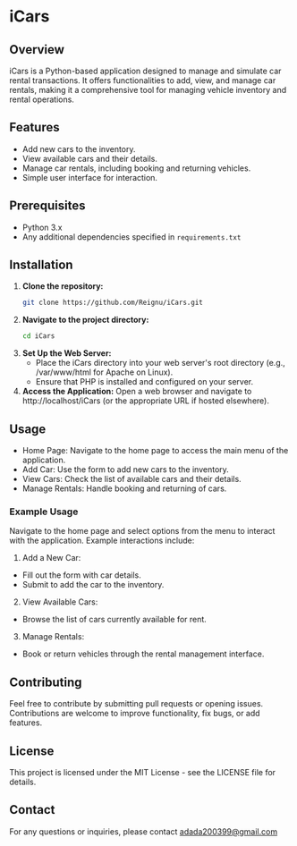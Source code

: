 # iCars

## Overview
iCars is a Python-based application designed to manage and simulate car rental transactions. It offers functionalities to add, view, and manage car rentals, making it a comprehensive tool for managing vehicle inventory and rental operations.

## Features
- Add new cars to the inventory.
- View available cars and their details.
- Manage car rentals, including booking and returning vehicles.
- Simple user interface for interaction.

## Prerequisites
- Python 3.x
- Any additional dependencies specified in `requirements.txt`

## Installation
1. **Clone the repository:**
   ```bash
   git clone https://github.com/Reignu/iCars.git
   ```
2. **Navigate to the project directory:**
   ```bash
   cd iCars
   ```
3. **Set Up the Web Server:**
   - Place the iCars directory into your web server's root directory (e.g., /var/www/html for Apache on Linux).
   - Ensure that PHP is installed and configured on your server.
4. **Access the Application:**
   Open a web browser and navigate to http://localhost/iCars (or the appropriate URL if hosted elsewhere).

## Usage
- Home Page: Navigate to the home page to access the main menu of the application.
- Add Car: Use the form to add new cars to the inventory.
- View Cars: Check the list of available cars and their details.
- Manage Rentals: Handle booking and returning of cars.

### Example Usage
  Navigate to the home page and select options from the menu to interact with the application. Example interactions include:

  1. Add a New Car:
  - Fill out the form with car details.
  - Submit to add the car to the inventory.
  2. View Available Cars:
  - Browse the list of cars currently available for rent.
  3. Manage Rentals:
  - Book or return vehicles through the rental management interface.

## Contributing
Feel free to contribute by submitting pull requests or opening issues. Contributions are welcome to improve functionality, fix bugs, or add features.

## License
This project is licensed under the MIT License - see the LICENSE file for details.

## Contact
For any questions or inquiries, please contact adada200399@gmail.com

